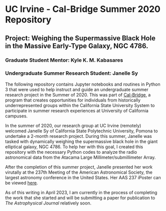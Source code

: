 # UC Irvine - Cal-Bridge Summer 2020 Repository
## Project: Weighing the Supermassive Black Hole in the Massive Early-Type Galaxy, NGC 4786.
### Graduate Student Mentor: Kyle K. M. Kabasares 
### Undergraduate Summer Research Student: Janelle Sy

The following repository contains Jupyter notebooks and routines in Python 3 that were used to help instruct and guide an undergraduate summer research project in the Summer of 2020. This was part of [Cal-Bridge](https://www.cpp.edu/calbridge/index.shtml), a program that creates opportunities for individuals from historically underrepresented groups within the California State University System to participate in summer research experiences at University of California campuses. 

In the summer of 2020, our research group at UC Irvine (remotely) welcomed Janelle Sy of California State Polytechnic University, Pomona to undertake a 2-month research project. During this summer, Janelle was tasked with dynamically weighing the supermassive black hole in the giant elliptical galaxy, NGC 4786. To help her with this goal, I created this repository with the necessary Python codes to analyze the radio astronomical data from the Atacama Large Millimeter/submillimeter Array. 

After the completion of this summer project, Janelle presented her work virutally at the 237th Meeting of the American Astronomical Society, the largest astronomy conference in the United States. Her AAS 237 iPoster can be viewed [here](https://aas237-aas.ipostersessions.com/?s=2B-FA-0B-DD-56-7C-8A-04-5F-76-60-A9-4D-D5-AF-71).

As of this writing in April 2023, I am currently in the process of completing the work that she started and will be submitting a paper for publication to *The Astrophysical Journal* relatively soon.



